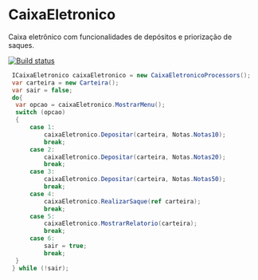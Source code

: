 # CaixaEletronico
Caixa eletrônico com funcionalidades de depósitos e priorização de saques. 

[![Build status](https://ci.appveyor.com/api/projects/status/wxas2xaritwo9q78/branch/master?svg=true)](https://ci.appveyor.com/project/mateusggeracino/caixaeletronico/branch/master)

```cs
 ICaixaEletronico caixaEletronico = new CaixaEletronicoProcessors();
 var carteira = new Carteira();
 var sair = false;
 do{
  var opcao = caixaEletronico.MostrarMenu();
  switch (opcao)
  {
      case 1:
          caixaEletronico.Depositar(carteira, Notas.Notas10);
          break;
      case 2:
          caixaEletronico.Depositar(carteira, Notas.Notas20);
          break;
      case 3:
          caixaEletronico.Depositar(carteira, Notas.Notas50);
          break;
      case 4:
          caixaEletronico.RealizarSaque(ref carteira);
          break;
      case 5:
          caixaEletronico.MostrarRelatorio(carteira);
          break;
      case 6:
          sair = true;
          break;
  }
 } while (!sair);
```
